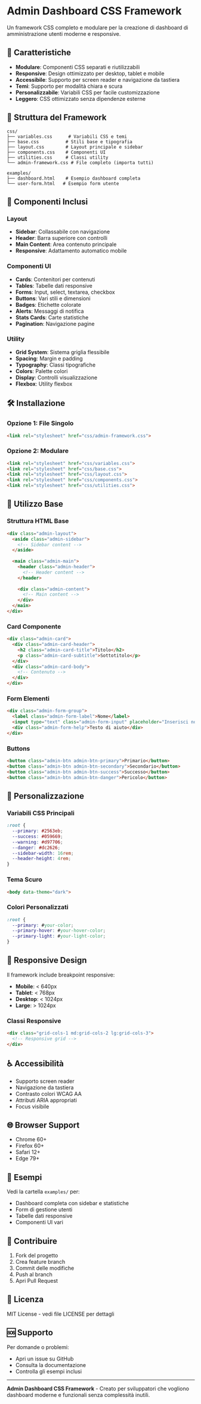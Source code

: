 # Admin Dashboard CSS Framework

Un framework CSS completo e modulare per la creazione di dashboard di amministrazione utenti moderne e responsive.

## 🚀 Caratteristiche

- **Modulare**: Componenti CSS separati e riutilizzabili
- **Responsive**: Design ottimizzato per desktop, tablet e mobile
- **Accessibile**: Supporto per screen reader e navigazione da tastiera
- **Temi**: Supporto per modalità chiara e scura
- **Personalizzabile**: Variabili CSS per facile customizzazione
- **Leggero**: CSS ottimizzato senza dipendenze esterne

## 📁 Struttura del Framework

```
css/
├── variables.css      # Variabili CSS e temi
├── base.css          # Stili base e tipografia
├── layout.css        # Layout principale e sidebar
├── components.css    # Componenti UI
├── utilities.css     # Classi utility
└── admin-framework.css # File completo (importa tutti)

examples/
├── dashboard.html    # Esempio dashboard completa
└── user-form.html   # Esempio form utente
```

## 🎨 Componenti Inclusi

### Layout
- **Sidebar**: Collassabile con navigazione
- **Header**: Barra superiore con controlli
- **Main Content**: Area contenuto principale
- **Responsive**: Adattamento automatico mobile

### Componenti UI
- **Cards**: Contenitori per contenuti
- **Tables**: Tabelle dati responsive
- **Forms**: Input, select, textarea, checkbox
- **Buttons**: Vari stili e dimensioni
- **Badges**: Etichette colorate
- **Alerts**: Messaggi di notifica
- **Stats Cards**: Carte statistiche
- **Pagination**: Navigazione pagine

### Utility
- **Grid System**: Sistema griglia flessibile
- **Spacing**: Margin e padding
- **Typography**: Classi tipografiche
- **Colors**: Palette colori
- **Display**: Controlli visualizzazione
- **Flexbox**: Utility flexbox

## 🛠️ Installazione

### Opzione 1: File Singolo
```html
<link rel="stylesheet" href="css/admin-framework.css">
```

### Opzione 2: Modulare
```html
<link rel="stylesheet" href="css/variables.css">
<link rel="stylesheet" href="css/base.css">
<link rel="stylesheet" href="css/layout.css">
<link rel="stylesheet" href="css/components.css">
<link rel="stylesheet" href="css/utilities.css">
```

## 📖 Utilizzo Base

### Struttura HTML Base
```html
<div class="admin-layout">
  <aside class="admin-sidebar">
    <!-- Sidebar content -->
  </aside>
  
  <main class="admin-main">
    <header class="admin-header">
      <!-- Header content -->
    </header>
    
    <div class="admin-content">
      <!-- Main content -->
    </div>
  </main>
</div>
```

### Card Componente
```html
<div class="admin-card">
  <div class="admin-card-header">
    <h2 class="admin-card-title">Titolo</h2>
    <p class="admin-card-subtitle">Sottotitolo</p>
  </div>
  <div class="admin-card-body">
    <!-- Contenuto -->
  </div>
</div>
```

### Form Elementi
```html
<div class="admin-form-group">
  <label class="admin-form-label">Nome</label>
  <input type="text" class="admin-form-input" placeholder="Inserisci nome">
  <div class="admin-form-help">Testo di aiuto</div>
</div>
```

### Buttons
```html
<button class="admin-btn admin-btn-primary">Primario</button>
<button class="admin-btn admin-btn-secondary">Secondario</button>
<button class="admin-btn admin-btn-success">Successo</button>
<button class="admin-btn admin-btn-danger">Pericolo</button>
```

## 🎨 Personalizzazione

### Variabili CSS Principali
```css
:root {
  --primary: #2563eb;
  --success: #059669;
  --warning: #d97706;
  --danger: #dc2626;
  --sidebar-width: 16rem;
  --header-height: 4rem;
}
```

### Tema Scuro
```html
<body data-theme="dark">
```

### Colori Personalizzati
```css
:root {
  --primary: #your-color;
  --primary-hover: #your-hover-color;
  --primary-light: #your-light-color;
}
```

## 📱 Responsive Design

Il framework include breakpoint responsive:
- **Mobile**: < 640px
- **Tablet**: < 768px  
- **Desktop**: < 1024px
- **Large**: > 1024px

### Classi Responsive
```html
<div class="grid-cols-1 md:grid-cols-2 lg:grid-cols-3">
  <!-- Responsive grid -->
</div>
```

## ♿ Accessibilità

- Supporto screen reader
- Navigazione da tastiera
- Contrasto colori WCAG AA
- Attributi ARIA appropriati
- Focus visibile

## 🌐 Browser Support

- Chrome 60+
- Firefox 60+
- Safari 12+
- Edge 79+

## 📝 Esempi

Vedi la cartella `examples/` per:
- Dashboard completa con sidebar e statistiche
- Form di gestione utenti
- Tabelle dati responsive
- Componenti UI vari

## 🤝 Contribuire

1. Fork del progetto
2. Crea feature branch
3. Commit delle modifiche
4. Push al branch
5. Apri Pull Request

## 📄 Licenza

MIT License - vedi file LICENSE per dettagli

## 🆘 Supporto

Per domande o problemi:
- Apri un issue su GitHub
- Consulta la documentazione
- Controlla gli esempi inclusi

---

**Admin Dashboard CSS Framework** - Creato per sviluppatori che vogliono dashboard moderne e funzionali senza complessità inutili.
